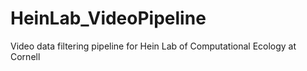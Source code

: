 # HeinLab_VideoPipeline
Video data filtering pipeline for Hein Lab of Computational Ecology at Cornell
